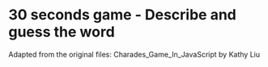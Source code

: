 # 30 seconds game - Describe and guess the word

Adapted from the original files: Charades_Game_In_JavaScript by Kathy Liu


